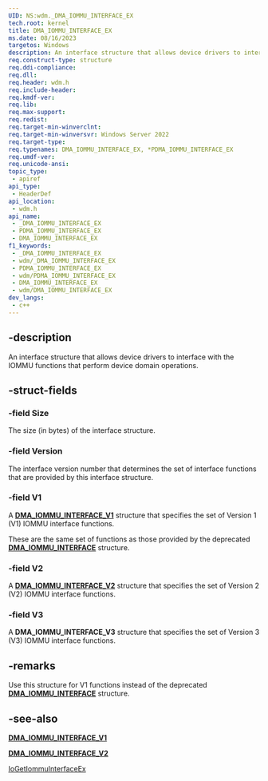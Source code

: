 ```yaml
---
UID: NS:wdm._DMA_IOMMU_INTERFACE_EX
tech.root: kernel
title: DMA_IOMMU_INTERFACE_EX
ms.date: 08/16/2023
targetos: Windows
description: An interface structure that allows device drivers to interface with the IOMMU functions that perform device domain operations.
req.construct-type: structure
req.ddi-compliance: 
req.dll: 
req.header: wdm.h
req.include-header: 
req.kmdf-ver: 
req.lib: 
req.max-support: 
req.redist: 
req.target-min-winverclnt: 
req.target-min-winversvr: Windows Server 2022
req.target-type: 
req.typenames: DMA_IOMMU_INTERFACE_EX, *PDMA_IOMMU_INTERFACE_EX
req.umdf-ver: 
req.unicode-ansi: 
topic_type:
 - apiref
api_type:
 - HeaderDef
api_location:
 - wdm.h
api_name:
 - _DMA_IOMMU_INTERFACE_EX
 - PDMA_IOMMU_INTERFACE_EX
 - DMA_IOMMU_INTERFACE_EX
f1_keywords:
 - _DMA_IOMMU_INTERFACE_EX
 - wdm/_DMA_IOMMU_INTERFACE_EX
 - PDMA_IOMMU_INTERFACE_EX
 - wdm/PDMA_IOMMU_INTERFACE_EX
 - DMA_IOMMU_INTERFACE_EX
 - wdm/DMA_IOMMU_INTERFACE_EX
dev_langs:
 - c++
---
```


## -description

An interface structure that allows device drivers to interface with the IOMMU functions that perform device domain operations.

## -struct-fields

### -field Size

The size (in bytes) of the interface structure.

### -field Version

The interface version number that determines the set of interface functions that are provided by this interface structure.

### -field V1

A [**DMA_IOMMU_INTERFACE_V1**](ns-wdm-dma_iommu_interface_v1.md) structure that specifies the set of Version 1 (V1) IOMMU interface functions.

These are the same set of functions as those provided by the deprecated [**DMA_IOMMU_INTERFACE**](ns-wdm-_dma_iommu_interface.md) structure.

### -field V2

A [**DMA_IOMMU_INTERFACE_V2**](ns-wdm-dma_iommu_interface_v2.md) structure that specifies the set of Version 2 (V2) IOMMU interface functions.

### -field V3

A **DMA_IOMMU_INTERFACE_V3** structure that specifies the set of Version 3 (V3) IOMMU interface functions.

## -remarks

Use this structure for V1 functions instead of the deprecated [**DMA_IOMMU_INTERFACE**](ns-wdm-_dma_iommu_interface.md) structure.

## -see-also

[**DMA_IOMMU_INTERFACE_V1**](ns-wdm-dma_iommu_interface_v1.md)

[**DMA_IOMMU_INTERFACE_V2**](ns-wdm-dma_iommu_interface_v2.md)

[IoGetIommuInterfaceEx](nf-wdm-iogetiommuinterfaceex.md)
